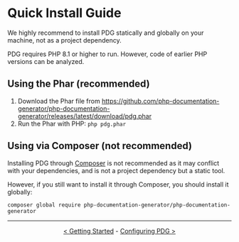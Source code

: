 # Quick Install Guide

We highly recommend to install PDG statically and globally on your machine, not as a project dependency.

PDG requires PHP 8.1 or higher to run. However, code of earlier PHP versions can be analyzed.

## Using the Phar (recommended)

1. Download the Phar file from https://github.com/php-documentation-generator/php-documentation-generator/releases/latest/download/pdg.phar
2. Run the Phar with PHP: `php pdg.phar`

## Using via Composer (not recommended)

Installing PDG through [Composer](https://getcomposer.org/) is not recommended as it may conflict with your
dependencies, and is not a project dependency but a static tool.

However, if you still want to install it through Composer, you should install it globally:

```shell
composer global require php-documentation-generator/php-documentation-generator
```

---

<p align="center">
<a href="README.md">&lt; Getting Started</a> -
<a href="configuring-pdg.md">Configuring PDG &gt;</a>
</p>
